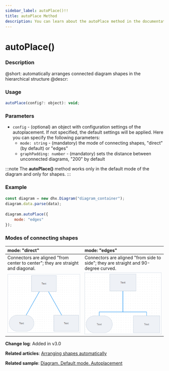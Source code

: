 ```yaml
---
sidebar_label: autoPlace()!!
title: autoPlace Method
description: You can learn about the autoPlace method in the documentation of the DHTMLX JavaScript Diagram library. Browse developer guides and API reference, try out code examples and live demos, and download a free 30-day evaluation version of DHTMLX Diagram.
---
```


# autoPlace()

### Description

@short: automatically arranges connected diagram shapes in the hierarchical structure
@descr:

### Usage

~~~jsx
autoPlace(config?: object): void;
~~~

### Parameters

- `config` - (optional) an object with configuration settings of the autoplacement. If not specified, the default settings will be applied. Here you can specify the following parameters:
	- `mode: string` - (mandatory) the mode of connecting shapes, "direct" (by default) or "edges"
	- `graphPadding: number` - (mandatory) sets the distance between unconnected diagrams, "200" by default

:::note 
The **autoPlace()** method works only in the default mode of the diagram and only for shapes.
:::

### Example

~~~jsx {4-6}
const diagram = new dhx.Diagram("diagram_container");
diagram.data.parse(data);

diagram.autoPlace({
	mode: "edges"
});
~~~

### Modes of connecting shapes

| mode: "direct"                                                                  | mode: "edges"                                                                       |
| :------------------------------------------------------------------------------ | :---------------------------------------------------------------------------------- |
| Connectors are aligned "from center to center"; they are straight and diagonal. | Connectors are aligned "from side to side"; they are straight and 90-degree curved. |
| ![](../../assets/direct_mode.png)                                               | ![](../../assets/edges_mode.png)                                                    |

**Change log**: Added in v3.0

**Related articles**: [Arranging shapes automatically](../../../guides/manipulating_items/#arranging-shapes-automatically)

**Related sample**: [Diagram. Default mode. Autoplacement](https://snippet.dhtmlx.com/f3uekgjw)